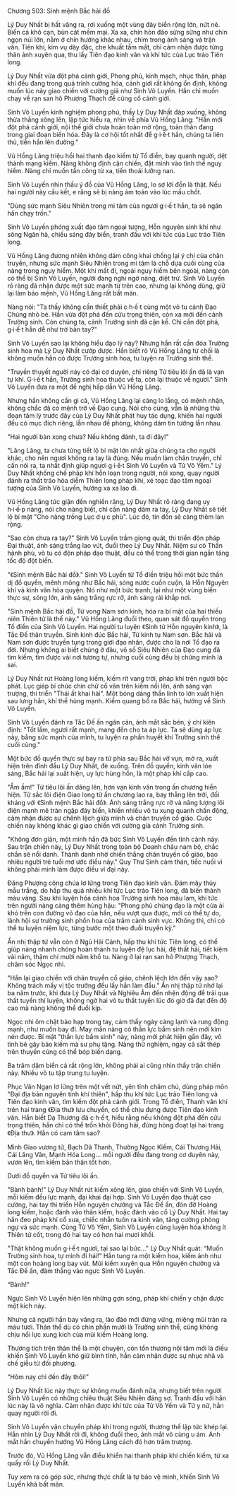 Chương 503: Sinh mệnh Bắc hải đồ

Lý Duy Nhất bị hất văng ra, rơi xuống một vùng đáy biển rộng lớn, nứt nẻ. Biển cả khô cạn, bùn cát mềm mại. Xa xa, chín hòn đảo sừng sững như chín ngọn núi lớn, nằm ở chín hướng khác nhau, chìm trong ánh sáng và trận văn. Tiên khí, kim vụ dày đặc, che khuất tầm mắt, chỉ cảm nhận được từng thân ảnh xuyên qua, thu lấy Tiên đạo kinh văn và khí tức của Lục trảo Tiên long.

Lý Duy Nhất vừa đột phá cảnh giới, Phong phủ, kinh mạch, nhục thân, pháp khí đều đang trong quá trình cường hóa, cảnh giới rất không ổn định, không muốn lúc này giao chiến với cường giả như Sinh Vô Luyến. Hắn chỉ muốn chạy về rạn san hô Phượng Thạch để củng cố cảnh giới.

Sinh Vô Luyến kinh nghiệm phong phú, thấy Lý Duy Nhất đáp xuống, không thừa thắng xông lên, lập tức hiểu ra, nhìn về phía Vũ Hồng Lăng: "Hắn mới đột phá cảnh giới, nội thế giới chưa hoàn toàn mở rộng, toàn thân đang trong giai đoạn biến hóa. Đây là cơ hội tốt nhất để g·i·ế·t hắn, chúng ta liên thủ, tiễn hắn lên đường."

Vũ Hồng Lăng triệu hồi hai thanh đạo kiếm từ Tổ điền, bay quanh người, dệt thành mạng kiếm. Nàng không định cận chiến, đặt mình vào tình thế nguy hiểm. Nàng chỉ muốn tấn công từ xa, tiến thoái lưỡng nan.

Sinh Vô Luyến nhìn thấu ý đồ của Vũ Hồng Lăng, lo sợ lời đồn là thật. Nếu hai người này cấu kết, e rằng sẽ bị nàng ám toán vào lúc mấu chốt.

"Dùng sức mạnh Siêu Nhiên trong mi tâm của ngươi g·i·ế·t hắn, ta sẽ ngăn hắn chạy trốn."

Sinh Vô Luyến phóng xuất đạo tâm ngoại tượng, Hỗn nguyên sinh khí như sông Ngân hà, chiếu sáng đáy biển, tranh đấu với khí tức của Lục trảo Tiên long.

Vũ Hồng Lăng đương nhiên không dám công khai chống lại ý chí của chân truyền, nhưng sức mạnh Siêu Nhiên trong mi tâm là chỗ dựa cuối cùng của nàng trong nguy hiểm. Một khi mất đi, ngoài nguy hiểm bên ngoài, nàng còn có thể bị Sinh Vô Luyến, người đang nghi ngờ nàng, diệt trừ. Sinh Vô Luyến rõ ràng đã nhận được một sức mạnh từ trên cao, nhưng lại không dùng, giữ lại làm bảo mệnh, Vũ Hồng Lăng rất bất mãn.

Nàng nói: "Ta thấy không cần thiết phải c·h·ế·t cùng một võ tu cảnh Đạo Chủng nhỏ bé. Hắn vừa đột phá đến cửu trọng thiên, còn xa mới đến cảnh Trường sinh. Còn chúng ta, cảnh Trường sinh đã cận kề. Chỉ cần đột phá, g·i·ế·t hắn dễ như trở bàn tay?"

Sinh Vô Luyến sao lại không hiểu đạo lý này? Nhưng hắn rất cần đóa Trường sinh hoa mà Lý Duy Nhất cướp được. Hắn biết rõ Vũ Hồng Lăng từ chối là không muốn hắn có được Trường sinh hoa, tu luyện ra Trường sinh thể.

"Truyền thuyết người này có đại cơ duyên, chỉ riêng Tử tiêu lôi ấn đã là vạn tự khí. G·i·ế·t hắn, Trường sinh hoa thuộc về ta, còn lại thuộc về ngươi." Sinh Vô Luyến đưa ra một đề nghị hấp dẫn Vũ Hồng Lăng.

Nhưng hắn không cần gì cả, Vũ Hồng Lăng lại càng lo lắng, có mệnh nhận, không chắc đã có mệnh trở về Đạo cung. Nói cho cùng, vẫn là những thủ đoạn tâm lý trước đây của Lý Duy Nhất phát huy tác dụng, khiến hai người đều có mục đích riêng, lẫn nhau đề phòng, không dám tin tưởng lẫn nhau.

"Hai người bàn xong chưa? Nếu không đánh, ta đi đây!"

"Lăng Lăng, ta chưa từng tiết lộ bí mật lớn nhất giữa chúng ta cho người khác, cho nên ngươi không ra tay là đúng. Nếu muốn làm chân truyền, chỉ cần nói ra, ta nhất định giúp ngươi g·i·ế·t Sinh Vô Luyến và Tử Vô Yếm." Lý Duy Nhất khống chế pháp khí hỗn loạn trong người, nói xong, quay người đánh ra thất trảo hỏa diễm Thiên long pháp khí, xé toạc đạo tâm ngoại tượng của Sinh Vô Luyến, hướng xa xa lao đi.

Vũ Hồng Lăng tức giận đến nghiến răng, Lý Duy Nhất rõ ràng đang uy h·i·ế·p nàng, nói cho nàng biết, chỉ cần nàng dám ra tay, Lý Duy Nhất sẽ tiết lộ bí mật "Cho nàng trồng Lục d·ụ·c phù". Lúc đó, tin đồn sẽ càng thêm lan rộng.

"Sao còn chưa ra tay?" Sinh Vô Luyến trầm giọng quát, thi triển độn pháp Đại thuật, ánh sáng trắng lao vút, đuổi theo Lý Duy Nhất. Niệm sư có Thần hành phù, võ tu có độn pháp đạo thuật, đều có thể trong thời gian ngắn tăng tốc độ đột biến.

"《Sinh mệnh Bắc hải đồ》." Sinh Vô Luyến từ Tổ điền triệu hồi một bức thần dị đồ quyển, mênh mông như Bắc hải, sóng nước cuồn cuộn, là Hỗn Nguyên khí và kinh văn hòa quyện. Nó như một bức tranh, lại như một vùng biển thực sự, sóng lớn, ánh sáng trắng rực rỡ, ánh sáng rải khắp nơi.

"Sinh mệnh Bắc hải đồ, Tử vong Nam sơn kinh, hóa ra bí mật của hai thiếu niên Thiên tử là thế này." Vũ Hồng Lăng đuổi theo, quan sát đồ quyển trong Tổ điền của Sinh Vô Luyến. Hai người tu luyện 《Sinh tử Hỗn nguyên kinh》, là Tắc Đế thân truyền. Sinh kinh đúc Bắc hải, Tử kinh tụ Nam sơn. Bắc hải và Nam sơn được truyền tụng trong giới đạo nhân, được cho là nơi Tổ đạo ra đời. Nhưng không ai biết chúng ở đâu, vô số Siêu Nhiên của Đạo cung đã tìm kiếm, tìm được vài nơi tương tự, nhưng cuối cùng đều bị chứng minh là sai.

Lý Duy Nhất rút Hoàng long kiếm, kiếm rít vang trời, pháp khí trên người bộc phát. Lục giáp bí chúc chín chữ cổ văn trên kiếm nổi lên, ánh sáng vạn trượng, thi triển "Thái ất khai hải". Một bóng dáng thần linh to lớn xuất hiện sau lưng hắn, khí thế hùng mạnh. Kiếm quang bổ ra Bắc hải, hướng về Sinh Vô Luyến.

Sinh Vô Luyến đánh ra Tắc Đế ấn ngăn cản, ánh mắt sắc bén, ý chí kiên định: "Tốt lắm, ngươi rất mạnh, mang đến cho ta áp lực. Ta sẽ dùng áp lực này, bằng sức mạnh của mình, tu luyện ra phần huyết khí Trường sinh thể cuối cùng."

Một bức đồ quyển thực sự bay ra từ phía sau Bắc hải vỡ vụn, mở ra, xuất hiện trên đỉnh đầu Lý Duy Nhất, đè xuống. Trên đồ quyển, kinh văn lóe sáng, Bắc hải lại xuất hiện, uy lực hùng hồn, là một pháp khí cấp cao.

"Ầm ầm!" Tử tiêu lôi ấn dâng lên, hơn vạn kinh văn trong ấn chương hiển hiện. Tử sắc lôi điện Giao long từ ấn chương lao ra, bay thẳng lên trời, đối kháng với 《Sinh mệnh Bắc hải đồ》. Ánh sáng trắng rực rỡ và năng lượng lôi điện mạnh mẽ tràn ngập đáy biển, khiến nhiều võ tu xung quanh chấn động, cảm nhận được sự chênh lệch giữa mình và chân truyền cổ giáo. Cuộc chiến này không khác gì giao chiến với cường giả cảnh Trường sinh.

"Không đơn giản, một mình hắn đã bức Sinh Vô Luyến đến tình cảnh này. Sau trận chiến này, Lý Duy Nhất trong toàn bộ Doanh châu nam bộ, chắc chắn sẽ nổi danh. Thành danh nhờ chiến thắng chân truyền cổ giáo, bao nhiêu người trẻ tuổi mơ ước điều này." Quy Thư Sinh cảm thán, tiếc nuối vì không phải mình làm được điều vĩ đại này.

Đăng Phượng công chúa lơ lửng trong Tiên đạo kinh văn. Đám mây thủy mẫu trắng, do hấp thu quá nhiều khí tức Lục trảo Tiên long, đã biến thành màu vàng. Sau khi luyện hóa cánh hoa Trường sinh hoa màu lam, khí tức trên người nàng càng thêm hùng hậu: "Phong phủ chủng đạo là một cửa ải khó trên con đường võ đạo của hắn, nếu vượt qua được, mới có thể tự do, lãnh hội sự trường sinh phồn hoa của trăm cảnh sinh vực. Không thì, chỉ có thể tu luyện niệm lực, từng bước một theo đuổi truyền kỳ."

Ẩn nhị thập tứ vẫn còn ở Ngũ Hải Cảnh, hấp thu khí tức Tiên long, có thể giúp nàng nhanh chóng hoàn thành tu luyện đệ lục hải, đệ thất hải, tiết kiệm vài năm, thậm chí mười năm khổ tu. Nàng ở lại rạn san hô Phượng Thạch, chăm sóc Ngọc nhi.

"Hắn lại giao chiến với chân truyền cổ giáo, chênh lệch lớn đến vậy sao? Không trách mấy vị tộc trưởng đều lấy hắn làm đầu." Ẩn nhị thập tứ nhớ lại ba năm trước, khi đưa Lý Duy Nhất và Nghiêu Âm đến nhện động để trải qua thất tuyền thí luyện, không ngờ hai võ tu thất tuyền lúc đó giờ đã đạt đến độ cao mà nàng không thể đuổi kịp.

Ngọc nhi ôm chặt bảo hạp trong tay, cảm thấy ngày càng lạnh và rung động mạnh, như muốn bay đi. May mắn nàng có thần lực bẩm sinh nên mới kìm nén được. Bí mật "thần lực bẩm sinh" này, nàng mới phát hiện gần đây, vô tình bẻ gãy bảo kiếm mà sư phụ tặng. Nàng thử nghiệm, ngay cả sắt thép trên thuyền cũng có thể bóp biến dạng.

Ba trăm dặm biển cả rất rộng lớn, không phải ai cũng nhìn thấy trận chiến này. Nhiều võ tu tập trung tu luyện.

Phục Văn Ngạn lơ lửng trên một vết nứt, yên tĩnh chăm chú, dùng pháp môn "Đại địa bản nguyên tinh khí thiên", hấp thu khí tức Lục trảo Tiên long và Tiên đạo kinh văn, tìm kiếm đột phá cảnh giới. Trong Tổ điền, Thanh vân khí trên hai trang 《Địa thư》 lưu chuyển, có thể chịu đựng được Tiên đạo kinh văn. Hắn biết Dạ Thương đã c·h·ế·t, hiểu rằng nếu không đột phá đến cửu trọng thiên, hắn chỉ có thể trốn khỏi Đông hải, đừng hòng đoạt lại hai trang 《Địa thư》. Hắn có cam tâm sao?

Minh Giao vương tử, Bạch Dã Thanh, Thường Ngọc Kiếm, Cái Thương Hải, Cái Lăng Vân, Mạnh Hóa Long... mỗi người đều đang trong cơ duyên này, vươn lên, tìm kiếm bản thân tốt hơn.

Dưới đồ quyển và Tử tiêu lôi ấn.

"Bành bành!" Lý Duy Nhất rút kiếm xông lên, giao chiến với Sinh Vô Luyến, mỗi kiếm đều lực mạnh, đại khai đại hợp. Sinh Vô Luyến đạo thuật cao cường, hai tay thi triển Hỗn nguyên chưởng và Tắc Đế ấn, đón đỡ Hoàng long kiếm, hoặc đánh vào thân kiếm, hoặc đánh vào cổ Lý Duy Nhất. Hai tay hắn đeo pháp khí cổ xưa, chiếc nhẫn tuôn ra kinh văn, tăng cường phòng ngự và sức mạnh. Cùng Tử Vô Yếm, Sinh Vô Luyến cũng luyện hóa không ít Thiên tử cốt, trong đó hai tay có hơn hai mươi khối.

"Thật không muốn g·i·ế·t ngươi, tại sao lại bức..."
Lý Duy Nhất quát: “Muốn Trường sinh hoa, tự mình đi hái!” Hắn tung ra một kiếm hoa, kiếm ảnh như một con hoàng long bay vút. Mũi kiếm xuyên qua Hỗn nguyên chưởng và Tắc Đế ấn, đâm thẳng vào ngực Sinh Vô Luyến.

“Bành!”

Ngực Sinh Vô Luyến hiện lên những gợn sóng, pháp khí chiến y chặn được một kích này.

Nhưng cả người hắn bay văng ra, lảo đảo mới đứng vững, miệng mũi tràn ra máu tươi. Thân thể dù có chín phần mười là Trường sinh thể, cũng không chịu nổi lực xung kích của mũi kiếm Hoàng long.

Thương tích trên thân thể là một chuyện, còn tổn thương nội tâm mới là điều khiến Sinh Vô Luyến khó giữ bình tĩnh, hắn cảm nhận được sự nhục nhã và chế giễu từ đối phương.

“Hôm nay chỉ đến đây thôi!”

Lý Duy Nhất lúc này thực sự không muốn đánh nữa, nhưng biết trên người Sinh Vô Luyến có những chiêu thuật Siêu Nhiên đáng sợ. Tranh đấu với hắn lúc này là vô nghĩa. Cảm nhận được khí tức của Tử Vô Yếm và Tử y nữ, hắn quay người rời đi.

Sinh Vô Luyến vận chuyển pháp khí trong người, thương thế lập tức khép lại. Hắn nhìn Lý Duy Nhất rời đi, không đuổi theo, ánh mắt vô cùng u ám. Ánh mắt hắn chuyển hướng Vũ Hồng Lăng cách đó hơn trăm trượng.

Trước đó, Vũ Hồng Lăng vẫn điều khiển hai thanh pháp khí chiến kiếm, từ xa quấy rối Lý Duy Nhất.

Tuy xem ra có góp sức, nhưng thực chất là tự bảo vệ mình, khiến Sinh Vô Luyến khá bất mãn.
